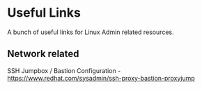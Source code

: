 # Useful Links
A bunch of useful links for Linux Admin related resources.

## Network related
SSH Jumpbox / Bastion Configuration - https://www.redhat.com/sysadmin/ssh-proxy-bastion-proxyjump
